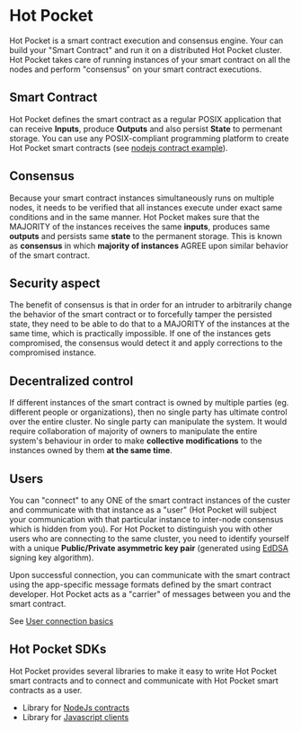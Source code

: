 # Hot Pocket
Hot Pocket is a smart contract execution and consensus engine. Your can build your "Smart Contract" and run it on a distributed Hot Pocket cluster. Hot Pocket takes care of running instances of your smart contract on all the nodes and perform "consensus" on your smart contract executions.

## Smart Contract
Hot Pocket defines the smart contract as a regular POSIX application that can receive **Inputs**, produce **Outputs** and also persist **State** to permenant storage. You can use any POSIX-compliant programming platform to create Hot Pocket smart contracts (see [nodejs contract example](https://github.com/HotPocketDev/hp-nodejs-contract/blob/main/example/echo-contract.js)).

## Consensus
Because your smart contract instances simultaneously runs on multiple nodes, it needs to be verified that all instances execute under exact same conditions and in the same manner. Hot Pocket makes sure that the MAJORITY of the instances receives the same **inputs**, produces same **outputs** and persists same **state** to the permanent storage. This is known as **consensus** in which **majority of instances** AGREE upon similar behavior of the smart contract.

## Security aspect
The benefit of consensus is that in order for an intruder to arbitrarily change the behavior of the smart contract or to forcefully tamper the persisted state, they need to be able to do that to a MAJORITY of the instances at the same time, which is practically impossible. If one of the instances gets compromised, the consensus would detect it and apply corrections to the compromised instance.

## Decentralized control
If different instances of the smart contract is owned by multiple parties (eg. different people or organizations), then no single party has ultimate control over the entire cluster. No single party can manipulate the system. It would require collaboration of majority of owners to manipulate the entire system's behaviour in order to make **collective modifications** to the instances owned by them **at the same time**.

## Users
You can "connect" to any ONE of the smart contract instances of the custer and communicate with that instance as a "user" (Hot Pocket will subject your communication with that particular instance to inter-node consensus which is hidden from you). For Hot Pocket to distinguish you with other users who are connecting to the same cluster, you need to identify yourself with a unique **Public/Private asymmetric key pair** (generated using [EdDSA](https://en.wikipedia.org/wiki/EdDSA#Ed25519) signing key algorithm).

Upon successful connection, you can communicate with the smart contract using the app-specific message formats defined by the smart contract developer. Hot Pocket acts as a "carrier" of messages between you and the smart contract.

See [User connection basics](user-connections.md)

## Hot Pocket SDKs
Hot Pocket provides several libraries to make it easy to write Hot Pocket smart contracts and to connect and communicate with Hot Pocket smart contracts as a user.

  - Library for [NodeJs contracts](https://github.com/HotPocketDev/hp-nodejs-contract)
  - Library for [Javascript clients](https://github.com/HotPocketDev/hp-js-client)